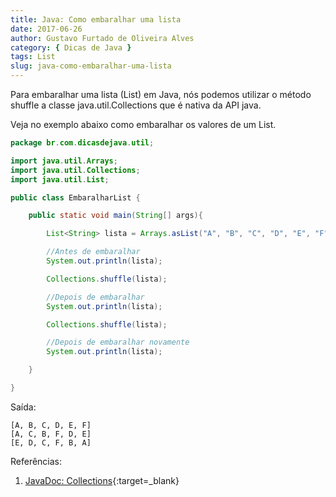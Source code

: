 ```yaml
---
title: Java: Como embaralhar uma lista
date: 2017-06-26
author: Gustavo Furtado de Oliveira Alves
category: { Dicas de Java }
tags: List
slug: java-como-embaralhar-uma-lista
---
```


Para embaralhar uma lista (List) em Java, 
nós podemos utilizar o método shuffle a classe java.util.Collections
que é nativa da API java.

Veja no exemplo abaixo como embaralhar os valores de um List.

```java
package br.com.dicasdejava.util;

import java.util.Arrays;
import java.util.Collections;
import java.util.List;

public class EmbaralharList {

	public static void main(String[] args){

		List<String> lista = Arrays.asList("A", "B", "C", "D", "E", "F");

		//Antes de embaralhar
		System.out.println(lista);

		Collections.shuffle(lista);

		//Depois de embaralhar
		System.out.println(lista);

		Collections.shuffle(lista);

		//Depois de embaralhar novamente
		System.out.println(lista);

	}

}
```

Saída:

```
[A, B, C, D, E, F]
[A, C, B, F, D, E]
[E, D, C, F, B, A]
```

Referências:

1. [JavaDoc: Collections](https://docs.oracle.com/javase/8/docs/api/java/util/Collections.html){:target=\_blank}
